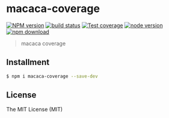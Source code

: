 # macaca-coverage

[![NPM version][npm-image]][npm-url]
[![build status][travis-image]][travis-url]
[![Test coverage][coveralls-image]][coveralls-url]
[![node version][node-image]][node-url]
[![npm download][download-image]][download-url]

[npm-image]: https://img.shields.io/npm/v/macaca-coverage.svg?style=flat-square
[npm-url]: https://npmjs.org/package/macaca-coverage
[travis-image]: https://img.shields.io/travis/macacajs/macaca-coverage.svg?style=flat-square
[travis-url]: https://travis-ci.org/macacajs/macaca-coverage
[coveralls-image]: https://img.shields.io/coveralls/macacajs/macaca-coverage.svg?style=flat-square
[coveralls-url]: https://coveralls.io/r/macacajs/macaca-coverage?branch=master
[node-image]: https://img.shields.io/badge/node.js-%3E=_8-green.svg?style=flat-square
[node-url]: http://nodejs.org/download/
[download-image]: https://img.shields.io/npm/dm/macaca-coverage.svg?style=flat-square
[download-url]: https://npmjs.org/package/macaca-coverage

> macaca coverage

## Installment

```bash
$ npm i macaca-coverage --save-dev
```

## License

The MIT License (MIT)
